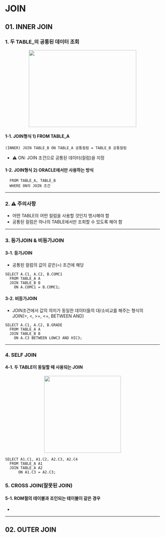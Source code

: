 # **JOIN**

## **01. INNER JOIN**
### 1. 두 TABLE_의 공통된 데이터 조회
<p align="center">
  <img src="https://github.com/kimdaehwi990731/Study_Oracle/assets/167949524/62be4eda-9d68-4bfd-89bd-5f9cb1db99a5" width="350" height="250"/>
</p>
        
#### 1-1. JOIN형식 1) FROM TABLE_A
  ```
  (INNER) JOIN TABLE_B ON TABLE_A 공통컬럼 = TABLE_B 공통컬럼
  ```
  - ⚠️ ON: JOIN 조건으로 공통된 데이터(컬럼)을 지정
  
#### 1-2.  JOIN형식 2) ORACLE에서만 사용하는 방식
  ```
    FROM TABLE_A, TABLE_B
    WHERE ON의 JOIN 조건
  ```
---
### 2. ⚠️ 주의사항
  - 어떤 TABLE의 어떤 컬럼을 사용할 것인지 명시해야 함
  - 공통된 컬럼은 하나의 TABLE에서만 조회할 수 있도록 해야 함
---
### 3. 등가JOIN & 비등가JOIN
#### 3-1. 등가JOIN
  - 공통된 컬럼의 값이 같은(=) 조건에 해당
  ```
  SELECT A.C1, A.C2, B.COMC1
    FROM TABLE_A A
    JOIN TABLE_B B
      ON A.COMC1 = B.COMC1;
  ```

#### 3-2. 비등가JOIN
  - JOIN조건에서 값의 의미가 동일한 데이터들의 대/소비교를 해주는 형식의 JOIN(>, <, >=, <=, BETWEEN AND)
  ```
  SELECT A.C1, A.C2, B.GRADE
    FROM TABLE_A A
    JOIN TABLE_B B
      ON A.C3 BETWEEN LOWC3 AND HIC3;
  ```
---
### 4. SELF JOIN
#### 4-1. 두 TABLE이 동일할 때 사용되는 JOIN
<p align="center">
  <img src="https://github.com/kimdaehwi990731/Study_Oracle/assets/167949524/ce953e01-0135-4148-b587-0123fce3d88d" width="250" height="250"/>
</p>

  ```
  SELECT A1.C1, A1.C2, A2.C3, A2.C4
	FROM TABLE_A A1
	JOIN TABLE_A A2
		ON A1.C3 = A2.C3;
  ```
### 5. CROSS JOIN(잘못된 JOIN)
#### 5-1. ROM절의 테이블과 조인되는 테이블이 같은 경우
-
---
## **02. OUTER JOIN**
